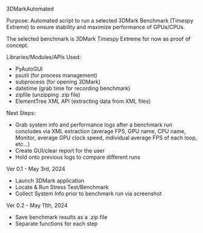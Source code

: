 3DMarkAutomated

Purpose: Automated script to run a selected 3DMark Benchmark (Timespy Extreme) to ensure stability and maximize performance of GPUs/CPUs. 

The selected benchmark is 3DMark Timespy Extreme for now as proof of concept.

Libraries/Modules/APIs Used:
- PyAutoGUI
- psutil (for process management)
- subprocess (for opening 3DMark)
- datetime (grab time for recording benchmark)
- zipfile (unzipping .zip file)
- ElementTree XML API (extracting data from XML files)

Next Steps:
- Grab system info and performance logs after a benchmark run concludes via XML extraction (average FPS, GPU name, CPU name, Monitor, average GPU clock speed, individual average FPS of each loop, etc...)
- Create GUI/clear report for the user
- Hold onto previous logs to compare different runs

Ver 0.1 - May 3rd, 2024
- Launch 3DMark application
- Locate & Run Stress Test/Benchmark
- Collect System Info prior to benchmark run via screenshot

Ver 0.2 - May 11th, 2024
- Save benchmark results as a .zip file
- Separate functions for each step
